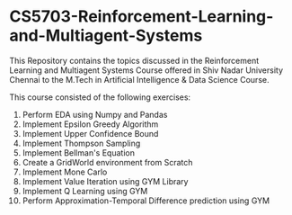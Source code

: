 # CS5703-Reinforcement-Learning-and-Multiagent-Systems
This Repository contains the topics discussed in the Reinforcement Learning and Multiagent Systems Course offered in Shiv Nadar University Chennai to the M.Tech in Artificial Intelligence &amp; Data Science Course.

This course consisted of the following exercises:

1. Perform EDA using Numpy and Pandas
2. Implement Epsilon Greedy Algorithm
3. Implement Upper Confidence Bound
4. Implement Thompson Sampling
5. Implement Bellman's Equation
6. Create a GridWorld environment from Scratch
7. Implement Mone Carlo
8. Implement Value Iteration using GYM Library
9. Implement Q Learning using GYM
10. Perform Approximation-Temporal Difference prediction using GYM

